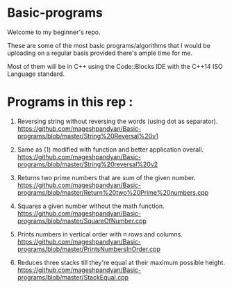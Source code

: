 # Basic-programs
Welcome to my beginner's repo.

These are some of the most basic programs/algorithms that I would be uploading on a regular basis provided there's ample time for me. 

Most of them will be in C++ using the Code::Blocks IDE with the C++14 ISO Language standard.


# Programs in this rep :
1) Reversing string without reversing the words (using dot as separator).
https://github.com/mageshpandyan/Basic-programs/blob/master/String%20Reversal%20v1


2) Same as (1) modified with function and better application overall.
https://github.com/mageshpandyan/Basic-programs/blob/master/String%20reversal%20v2

3) Returns two prime numbers that are sum of the given number.
https://github.com/mageshpandyan/Basic-programs/blob/master/Return%20two%20Prime%20numbers.cpp

4) Squares a given number without the math function.
https://github.com/mageshpandyan/Basic-programs/blob/master/SquareOfNumber.cpp

5) Prints numbers in vertical order with n rows and columns.
https://github.com/mageshpandyan/Basic-programs/blob/master/PrintsNumbersInOrder.cpp

6) Reduces three stacks till they're equal at their maximum possible height.
https://github.com/mageshpandyan/Basic-programs/blob/master/StackEqual.cpp
